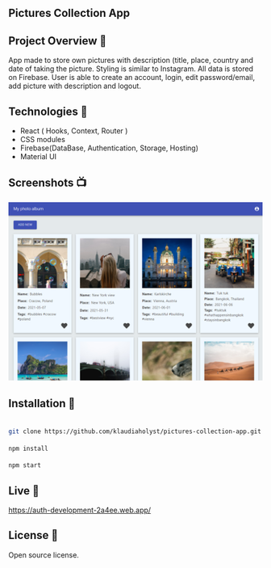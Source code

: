 ## Pictures Collection App

## Project Overview 🎉
App made to store own pictures with description (title, place, country and date of taking the picture. Styling is similar to Instagram. All data is stored on Firebase. User is able to create an account, login, edit password/email, add picture with description and logout.
## Technologies 🔧

- React ( Hooks, Context, Router )
- CSS modules
- Firebase(DataBase, Authentication, Storage, Hosting)
- Material UI

## Screenshots 📺

<p align="center">
    <img src="https://raw.githubusercontent.com/klaudiaholyst/pictures-collection-app/develop/src/assets/Album.png" alt="Screenshot of pictures with description">
</p>

## Installation 💾
```bash

git clone https://github.com/klaudiaholyst/pictures-collection-app.git

npm install

npm start

```
## Live 📍
https://auth-development-2a4ee.web.app/

## License 🔱
Open source license.
